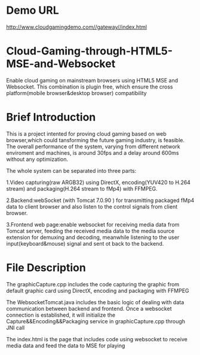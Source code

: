 Demo URL
======
http://www.cloudgamingdemo.com//gateway//index.html


# Cloud-Gaming-through-HTML5-MSE-and-Websocket
Enable cloud gaming on mainstream browsers using HTML5 MSE and Websocket. This combination is plugin free, which ensure the cross platform(mobile browser&amp;desktop browser) compatibility

Brief Introduction
=====
This is a project intented for proving cloud gaming based on web browser,which could tansforming the future gaming industry, is feasible. The overall performance of the system, varying from different network enviroment and machines, is around 30fps and a delay around 600ms without any optimization.

The whole system can be separated into three parts:

1.Video capturing(raw ARGB32) using DirectX, encoding(YUV420 to H.264 stream) and packaging(H.264 stream to fMp4) with FFMPEG.

2.Backend:webSocket (with Tomcat 7.0.90 ) for transmitting packaged fMp4 data to client browser and also listen to the control signals from client browser. 

3.Frontend web page:enable websocket for receiving media data from Tomcat server, feeding the received media data to the media source extension for demuxing and decoding, meanwhile listening to the user input(keyboard&mouse) signal and sent ot back to the backend.

File Description
=====
The graphicCapture.cpp includes the code capturing the graphic from default graphic card using DirectX, encoding and packaging with FFMPEG

The WebsocketTomcat.java includes the basic logic of dealing with data communication between backend and frontend. Once a websocket connection is established, it will initialize the Capture&&Encoding&&Packaging service in graphicCapture.cpp through JNI call

The index.html is the page that includes code using websocket to receive media data and feed the data to MSE for playing  
